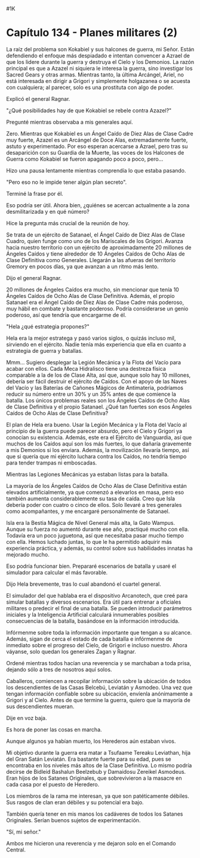 
#1K 

# Capítulo 134 - Planes militares (2)


La raíz del problema son Kokabiel y sus halcones de guerra, mi Señor. Están defendiendo el enfoque más despiadado e intentan convencer a Azrael de que los lidere durante la guerra y destruya el Cielo y los Demonios. La razón principal es que a Azazel ni siquiera le interesa la guerra, sino investigar los Sacred Gears y otras armas. Mientras tanto, la última Arcángel, Ariel, no está interesada en dirigir a Grigori y simplemente holgazanea o se acuesta con cualquiera; al parecer, solo es una prostituta con algo de poder.

Explicó el general Ragnar.

"¿Qué posibilidades hay de que Kokabiel se rebele contra Azazel?"

Pregunté mientras observaba a mis generales aquí.

Zero. Mientras que Kokabiel es un Ángel Caído de Diez Alas de Clase Cadre muy fuerte, Azazel es un Arcángel de Doce Alas, extremadamente fuerte, astuto y experimentado. Por eso esperan acercarse a Azrael, pero tras su desaparición con su Guardia de la Muerte, las voces de los Halcones de Guerra como Kokabiel se fueron apagando poco a poco, pero...

Hizo una pausa lentamente mientras comprendía lo que estaba pasando.

"Pero eso no le impide tener algún plan secreto".

Terminé la frase por él.

Eso podría ser útil. Ahora bien, ¿quiénes se acercan actualmente a la zona desmilitarizada y en qué número?

Hice la pregunta más crucial de la reunión de hoy.

Se trata de un ejército de Satanael, el Ángel Caído de Diez Alas de Clase Cuadro, quien funge como uno de los Mariscales de los Grigori. Avanza hacia nuestro territorio con un ejército de aproximadamente 20 millones de Ángeles Caídos y tiene alrededor de 10 Ángeles Caídos de Ocho Alas de Clase Definitiva como Generales. Llegarán a las afueras del territorio Gremory en pocos días, ya que avanzan a un ritmo más lento.

Dijo el general Ragnar.

20 millones de Ángeles Caídos era mucho, sin mencionar que tenía 10 Ángeles Caídos de Ocho Alas de Clase Definitiva. Además, el propio Satanael era el Ángel Caído de Diez Alas de Clase Cadre más poderoso, muy hábil en combate y bastante poderoso. Podría considerarse un genio poderoso, así que tendría que encargarme de él.

"Hela ¿qué estrategia propones?"

Hela era la mejor estratega y pasó varios siglos, o quizás incluso mil, sirviendo en el ejército. Nadie tenía más experiencia que ella en cuanto a estrategia de guerra y batallas.

Mmm... Sugiero desplegar la Legión Mecánica y la Flota del Vacío para acabar con ellos. Cada Meca Hidralisco tiene una destreza física comparable a la de los de Clase Alta, así que, aunque solo hay 10 millones, debería ser fácil destruir el ejército de Caídos. Con el apoyo de las Naves del Vacío y las Baterías de Cañones Mágicos de Antimateria, podríamos reducir su número entre un 30% y un 35% antes de que comience la batalla. Los únicos problemas reales son los Ángeles Caídos de Ocho Alas de Clase Definitiva y el propio Satanael. ¿Qué tan fuertes son esos Ángeles Caídos de Ocho Alas de Clase Definitiva?

El plan de Hela era bueno. Usar la Legión Mecánica y la Flota del Vacío al principio de la guerra puede parecer absurdo, pero el Cielo y Grigori ya conocían su existencia. Además, este era el Ejército de Vanguardia, así que muchos de los Caídos aquí son los más fuertes, lo que dañaría gravemente a mis Demonios si los enviara. Además, la movilización llevaría tiempo, así que si quería que mi ejército luchara contra los Caídos, no tendría tiempo para tender trampas ni emboscadas.

Mientras las Legiones Mecánicas ya estaban listas para la batalla.

La mayoría de los Ángeles Caídos de Ocho Alas de Clase Definitiva están elevados artificialmente, ya que comenzó a elevarlos en masa, pero eso también aumenta considerablemente su tasa de caída. Creo que Isla debería poder con cuatro o cinco de ellos. Solo llevaré a tres generales como acompañantes, y me encargaré personalmente de Satanael.

Isla era la Bestia Mágica de Nivel General más alta, la Gato Wampus. Aunque su fuerza no aumentó durante ese año, practiqué mucho con ella. Todavía era un poco juguetona, así que necesitaba pasar mucho tiempo con ella. Hemos luchado juntas, lo que le ha permitido adquirir más experiencia práctica, y además, su control sobre sus habilidades innatas ha mejorado mucho.

Eso podría funcionar bien. Prepararé escenarios de batalla y usaré el simulador para calcular el más favorable.

Dijo Hela brevemente, tras lo cual abandonó el cuartel general.

El simulador del que hablaba era el dispositivo Arcanotech, que creé para simular batallas y diversos escenarios. Era útil para entrenar a oficiales militares o predecir el final de una batalla. Se pueden introducir parámetros iniciales y la Inteligencia Artificial calculará innumerables posibles consecuencias de la batalla, basándose en la información introducida.

Infórmenme sobre toda la información importante que tengan a su alcance. Además, sigan de cerca el estado de cada batalla e infórmenme de inmediato sobre el progreso del Cielo, de Grigori e incluso nuestro. Ahora váyanse, solo quedan los generales Zagan y Ragnar.

Ordené mientras todos hacían una reverencia y se marchaban a toda prisa, dejando sólo a tres de nosotros aquí solos.

Caballeros, comiencen a recopilar información sobre la ubicación de todos los descendientes de las Casas Belcebú, Leviatán y Asmodeo. Una vez que tengan información confiable sobre su ubicación, envíenla anónimamente a Grigori y al Cielo. Antes de que termine la guerra, quiero que la mayoría de sus descendientes mueran.

Dije en voz baja.

Es hora de poner las cosas en marcha.

Aunque algunos ya habían muerto, los Herederos aún estaban vivos.

Mi objetivo durante la guerra era matar a Tsufaame Tereaku Leviathan, hija del Gran Satán Leviatán. Era bastante fuerte para su edad, pues se encontraba en los niveles más altos de la Clase Definitiva. Lo mismo podría decirse de Bidleid Bashalun Beelzebub y Damaidosu Zereikel Asmodeus. Eran hijos de los Satanes Originales, que sobrevivieron a la masacre en cada casa por el puesto de Heredero.

Los miembros de la rama me interesan, ya que son patéticamente débiles. Sus rasgos de clan eran débiles y su potencial era bajo.

También quería tener en mis manos los cadáveres de todos los Satanes Originales. Serían buenos sujetos de experimentación.

"Sí, mi señor."

Ambos me hicieron una reverencia y me dejaron solo en el Comando Central.